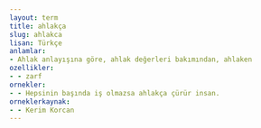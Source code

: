 ```yaml
---
layout: term
title: ahlakça
slug: ahlakca
lisan: Türkçe
anlamlar:
- Ahlak anlayışına göre, ahlak değerleri bakımından, ahlaken
ozellikler:
- - zarf
ornekler:
- - Hepsinin başında iş olmazsa ahlakça çürür insan.
orneklerkaynak:
- - Kerim Korcan
---
```

